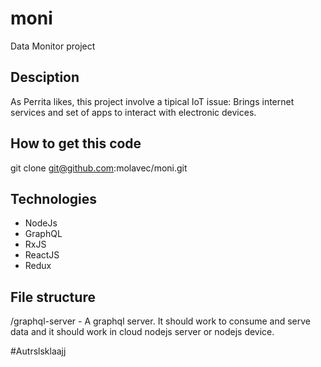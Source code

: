 # moni
Data Monitor project

## Desciption
As Perrita likes, this project involve a tipical IoT issue:
Brings internet services and set of apps to interact with electronic devices.

## How to get this code
git clone git@github.com:molavec/moni.git

## Technologies
* NodeJs
* GraphQL
* RxJS
* ReactJS
* Redux

## File structure
 /graphql-server - A graphql server. It should work to consume and serve data
                   and it should work in cloud nodejs server or nodejs device.


#Autrslsklaajj